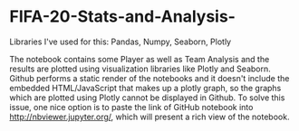 # FIFA-20-Stats-and-Analysis-

Libraries I've used for this:
Pandas, Numpy, Seaborn, Plotly

The notebook contains some Player as well as Team Analysis and the results are plotted using visualization libraries like Plotly and Seaborn. Github performs a static render of the notebooks and it doesn't include the embedded HTML/JavaScript that makes up a plotly graph, so the graphs which are plotted using Plotly cannot be displayed in Github. 
To solve this issue, one nice option is to paste the link of GitHub notebook into http://nbviewer.jupyter.org/, which will present a rich view of the notebook.
